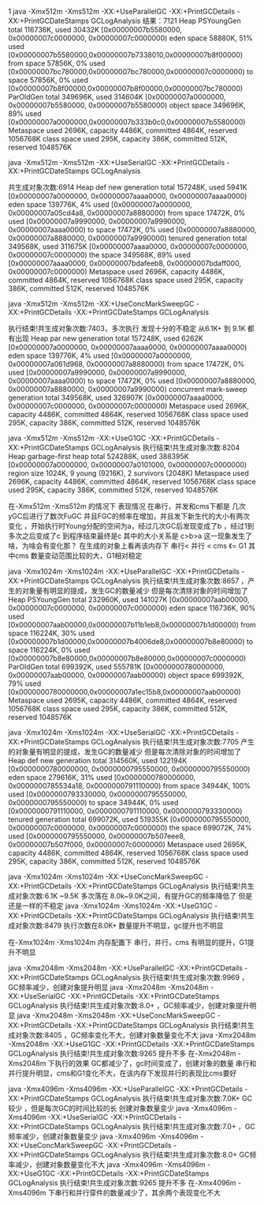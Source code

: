 1
java -Xmx512m -Xms512m  -XX:+UseParallelGC -XX:+PrintGCDetails -XX:+PrintGCDateStamps GCLogAnalysis 
结果：7121
Heap
 PSYoungGen      total 116736K, used 30432K [0x00000007b5580000, 0x00000007c0000000, 0x00000007c0000000)
  eden space 58880K, 51% used [0x00000007b5580000,0x00000007b7338010,0x00000007b8f00000)
  from space 57856K, 0% used [0x00000007bc780000,0x00000007bc780000,0x00000007c0000000)
  to   space 57856K, 0% used [0x00000007b8f00000,0x00000007b8f00000,0x00000007bc780000)
 ParOldGen       total 349696K, used 314604K [0x00000007a0000000, 0x00000007b5580000, 0x00000007b5580000)
  object space 349696K, 89% used [0x00000007a0000000,0x00000007b333b0c0,0x00000007b5580000)
 Metaspace       used 2696K, capacity 4486K, committed 4864K, reserved 1056768K
  class space    used 295K, capacity 386K, committed 512K, reserved 1048576K

java -Xmx512m -Xms512m -XX:+UseSerialGC -XX:+PrintGCDetails -XX:+PrintGCDateStamps GCLogAnalysis 

共生成对象次数:6914
Heap
 def new generation   total 157248K, used 5941K [0x00000007a0000000, 0x00000007aaaa0000, 0x00000007aaaa0000)
  eden space 139776K,   4% used [0x00000007a0000000, 0x00000007a05cd4a8, 0x00000007a8880000)
  from space 17472K,   0% used [0x00000007a9990000, 0x00000007a9990000, 0x00000007aaaa0000)
  to   space 17472K,   0% used [0x00000007a8880000, 0x00000007a8880000, 0x00000007a9990000)
 tenured generation   total 349568K, used 311675K [0x00000007aaaa0000, 0x00000007c0000000, 0x00000007c0000000)
   the space 349568K,  89% used [0x00000007aaaa0000, 0x00000007bdafeeb8, 0x00000007bdaff000, 0x00000007c0000000)
 Metaspace       used 2696K, capacity 4486K, committed 4864K, reserved 1056768K
  class space    used 295K, capacity 386K, committed 512K, reserved 1048576K

java -Xmx512m -Xms512m  -XX:+UseConcMarkSweepGC -XX:+PrintGCDetails -XX:+PrintGCDateStamps GCLogAnalysis 

执行结束!共生成对象次数:7403，多次执行 发现十分的不稳定  从6.1K+ 到 9.1K 都有出现
Heap
 par new generation   total 157248K, used 6262K [0x00000007a0000000, 0x00000007aaaa0000, 0x00000007aaaa0000)
  eden space 139776K,   4% used [0x00000007a0000000, 0x00000007a061d968, 0x00000007a8880000)
  from space 17472K,   0% used [0x00000007a9990000, 0x00000007a9990000, 0x00000007aaaa0000)
  to   space 17472K,   0% used [0x00000007a8880000, 0x00000007a8880000, 0x00000007a9990000)
 concurrent mark-sweep generation total 349568K, used 326907K [0x00000007aaaa0000, 0x00000007c0000000, 0x00000007c0000000)
 Metaspace       used 2696K, capacity 4486K, committed 4864K, reserved 1056768K
  class space    used 295K, capacity 386K, committed 512K, reserved 1048576K


java -Xmx512m -Xms512m   -XX:+UseG1GC -XX:+PrintGCDetails -XX:+PrintGCDateStamps GCLogAnalysis 
执行结束!共生成对象次数:8204
Heap
 garbage-first heap   total 524288K, used 388395K [0x00000007a0000000, 0x00000007a0101000, 0x00000007c0000000)
  region size 1024K, 9 young (9216K), 2 survivors (2048K)
 Metaspace       used 2696K, capacity 4486K, committed 4864K, reserved 1056768K
  class space    used 295K, capacity 386K, committed 512K, reserved 1048576K

在-Xmx512m -Xms512m 的情况下 表现情况  在串行，并发和cms下都是  几次yGC后进行了数次FuGC 并且FGC的频率在增加，并且发下新生代的大小有两次变化  ，开始执行时Young分配的空间为a，经过几次GC后发现变成了b ，经过1到多次之后变成了c 到程序结束最终是c 其中的大小关系是 c>b>a  这一现象发生了啥，为啥会有变化那？
在生成的对象上看再该内存下 串行< 并行 < cms 《= G1 其中cms 数量变动范围比较的大，G1相对稳定


java -Xmx1024m -Xms1024m  -XX:+UseParallelGC -XX:+PrintGCDetails -XX:+PrintGCDateStamps GCLogAnalysis
执行结束!共生成对象次数:8657   ，产生的对象量有明显的提成，发生GC的数量减少 但是每次清除对象的时间增加了
Heap
 PSYoungGen      total 232960K, used 141027K [0x00000007aab00000, 0x00000007c0000000, 0x00000007c0000000)
  eden space 116736K, 90% used [0x00000007aab00000,0x00000007b11b1eb8,0x00000007b1d00000)
  from space 116224K, 30% used [0x00000007b1d00000,0x00000007b4006de8,0x00000007b8e80000)
  to   space 116224K, 0% used [0x00000007b8e80000,0x00000007b8e80000,0x00000007c0000000)
 ParOldGen       total 699392K, used 555781K [0x0000000780000000, 0x00000007aab00000, 0x00000007aab00000)
  object space 699392K, 79% used [0x0000000780000000,0x00000007a1ec15b8,0x00000007aab00000)
 Metaspace       used 2695K, capacity 4486K, committed 4864K, reserved 1056768K
  class space    used 295K, capacity 386K, committed 512K, reserved 1048576K

java -Xmx1024m -Xms1024m -XX:+UseSerialGC -XX:+PrintGCDetails -XX:+PrintGCDateStamps GCLogAnalysis
执行结束!共生成对象次数:7705  产生的对象量有明显的提成，发生GC的数量减少 但是每次清除对象的时间增加了
Heap
 def new generation   total 314560K, used 122194K [0x0000000780000000, 0x0000000795550000, 0x0000000795550000)
  eden space 279616K,  31% used [0x0000000780000000, 0x0000000785534a18, 0x0000000791110000)
  from space 34944K, 100% used [0x0000000793330000, 0x0000000795550000, 0x0000000795550000)
  to   space 34944K,   0% used [0x0000000791110000, 0x0000000791110000, 0x0000000793330000)
 tenured generation   total 699072K, used 519355K [0x0000000795550000, 0x00000007c0000000, 0x00000007c0000000)
   the space 699072K,  74% used [0x0000000795550000, 0x00000007b507eee8, 0x00000007b507f000, 0x00000007c0000000)
 Metaspace       used 2695K, capacity 4486K, committed 4864K, reserved 1056768K
  class space    used 295K, capacity 386K, committed 512K, reserved 1048576K

  java -Xmx1024m -Xms1024m  -XX:+UseConcMarkSweepGC -XX:+PrintGCDetails -XX:+PrintGCDateStamps GCLogAnalysis 
  执行结束!共生成对象次数:6.1K ~9.5K 多次落在 8.0k~9.0K之间，有提升GC的频率降低了 但是还是一样的不稳定
  java -Xmx1024m -Xms1024m   -XX:+UseG1GC -XX:+PrintGCDetails -XX:+PrintGCDateStamps GCLogAnalysis
  执行结束!共生成对象次数:8479 执行次数在8.0K+ 数量提升不明显，gc提升也不明显

  在-Xmx1024m -Xms1024m  内存配置下 串行，并行，cms 有明显的提升，G1提升不明显

  java -Xmx2048m -Xms2048m  -XX:+UseParallelGC -XX:+PrintGCDetails -XX:+PrintGCDateStamps GCLogAnalysis
  执行结束!共生成对象次数:9969 ，GC频率减少，创建对象提升明显
  java -Xmx2048m -Xms2048m  -XX:+UseSerialGC -XX:+PrintGCDetails -XX:+PrintGCDateStamps GCLogAnalysis
  执行结束!共生成对象次数:8.0+ ，GC频率减少，创建对象提升明显
  java -Xmx2048m -Xms2048m  -XX:+UseConcMarkSweepGC -XX:+PrintGCDetails -XX:+PrintGCDateStamps GCLogAnalysis 
  执行结束!共生成对象次数:8405 ，GC频率变化不大，创建对象数量变化不大
  java -Xmx2048m -Xms2048m   -XX:+UseG1GC -XX:+PrintGCDetails -XX:+PrintGCDateStamps GCLogAnalysis
  执行结束!共生成对象次数:9265 提升不多
  在-Xmx2048m -Xms2048m 下执行的效果 GC都减少了，gc时间变成了，创建对象的数量 串行和并行提升明显，cms和G1变化不大，在该内存下发现并行的表现比cms要好

  java -Xmx4096m -Xms4096m  -XX:+UseParallelGC -XX:+PrintGCDetails -XX:+PrintGCDateStamps GCLogAnalysis
  执行结束!共生成对象次数:7.0K+    GC较少 ，但是每次GC的时间比较的长 创建对象数量变少
  java -Xmx4096m -Xms4096m  -XX:+UseSerialGC -XX:+PrintGCDetails -XX:+PrintGCDateStamps GCLogAnalysis
  执行结束!共生成对象次数:7.0+ ，GC频率减少，创建对象数量变少
  java -Xmx4096m -Xms4096m  -XX:+UseConcMarkSweepGC -XX:+PrintGCDetails -XX:+PrintGCDateStamps GCLogAnalysis 
  执行结束!共生成对象次数:8.0+ GC频率减少，创建对象数量变化不大
  java -Xmx4096m -Xms4096m   -XX:+UseG1GC -XX:+PrintGCDetails -XX:+PrintGCDateStamps GCLogAnalysis
  执行结束!共生成对象次数:9265 提升不多
  在-Xmx4096m -Xms4096m 下串行和并行穿件的数量减少了，其余两个表现变化不大









